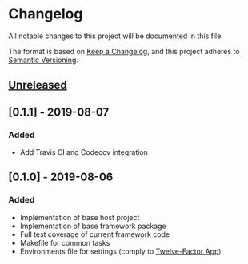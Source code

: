 # Changelog
All notable changes to this project will be documented in this file.

The format is based on [Keep a Changelog](https://keepachangelog.com/en/1.0.0/),
and this project adheres to [Semantic Versioning](https://semver.org/spec/v2.0.0.html).

## [Unreleased]

## [0.1.1] - 2019-08-07
### Added
- Add Travis CI and Codecov integration

## [0.1.0] - 2019-08-06
### Added
- Implementation of base host project
- Implementation of base framework package
- Full test coverage of current framework code
- Makefile for common tasks
- Environments file for settings (comply to [Twelve-Factor App](https://12factor.net/))

[Unreleased]: https://github.com/NicolaCostantino/LaravelCBV/compare/v0.1.0...HEAD
[1.0.0]: https://github.com/NicolaCostantino/LaravelCBV/releases/tag/v0.1.0